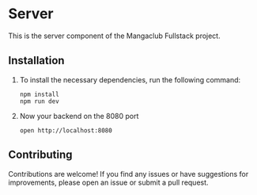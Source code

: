 # Server

This is the server component of the Mangaclub Fullstack project.

## Installation

1. To install the necessary dependencies, run the following command:

   ```
   npm install
   npm run dev
   ```

2. Now your backend on the 8080 port

   ```
   open http://localhost:8080
   ```

## Contributing

Contributions are welcome! If you find any issues or have suggestions for improvements, please open an issue or submit a pull request.
